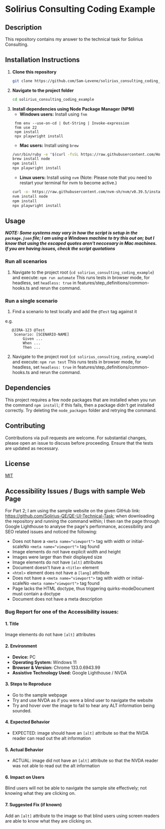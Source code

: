 # Solirius Consulting Coding Example

## Description  
This repository contains my answer to the technical task for Solirius Consulting.

## Installation Instructions  

1. **Clone this repository**  
   ```sh
   git clone https://github.com/Sam-Levene/solirius_consulting_coding_example.git
   ```
2. **Navigate to the project folder**  
   ```sh
   cd solirius_consulting_coding_example
   ```
3. **Install dependencies using Node Package Manager (NPM)**  
   - **Windows users:** Install using `fnm`
   ```pwsh
    fnm env --use-on-cd | Out-String | Invoke-expression
    fnm use 22
    npm install
    npx playwright install
   ```
   - **Mac users:** Install using `brew`  
   ```sh
   /usr/bin/ruby -e "$(curl -fsSL https://raw.githubusercontent.com/Homebrew/install/master/install)"
   brew install node
   npm install
   npx playwright install
   ```
   - **Linux users:** Install using `nvm`
   (Note: Please note that you need to restart your terminal for nvm to become active.)
   ```sh
   curl -o- https://raw.githubusercontent.com/nvm-sh/nvm/v0.39.5/install.sh | bash
   nvm install node
   npm install
   npx playwright install
   ```

## Usage
***NOTE: Some systems may vary in how the script is setup in the `package.json` file; I am using a Windows machine to try this out on; but I know that using the escaped quotes aren't neccesary in Mac machines. If you are having issues, check the script quotations***

### Run all scenarios
1. Navigate to the project root (`cd solirius_consulting_coding_example`) and execute:
 ```npm run automate```
This runs tests in browser mode, for headless, set `headless: true` in features/step_definitions/common-hooks.ts and rerun the command.

### Run a single scenario
1. Find a scenario to test locally and add the `@Test` tag against it

e.g.
``` 
   @JIRA-123 @Test
    Scenario: [SCENARIO-NAME]
        Given ...
        When ...
        Then ...
```
2. Navigate to the project root (`cd solirius_consulting_coding_example`) and execute:
 ```npm run test```
 This runs tests in browser mode, for headless, set `headless: true` in features/step_definitions/common-hooks.ts and rerun the command.

## Dependencies

This project requires a few node packages that are installed when you run the command `npm install`; if this fails, then a package didn't get installed correctly. Try deleting the `node_packages` folder and retrying the command.

## Contributing

Contributions via pull requests are welcome. For substantial changes, please open an issue to discuss before proceeding. Ensure that the tests are updated as necessary.

## License

[MIT](https://choosealicense.com/licenses/mit/)

##  Accessibility Issues / Bugs with sample Web Page

For Part 2; I am using the sample website on the given GitHub link: https://github.com/Solirius-QE/QE-UI-Technical-Task; when downloading the repository and running the command within; I then ran the page through Google Lighthouse to analyse the page's performance, accessibility and SEO related issues and noticed the following:
- Does not have a `<meta name="viewport">` tag with width or initial-scaleNo `<meta name="viewport">` tag found
- Image elements do not have explicit width and height
- Images were larger than their displayed size
- Image elements do not have `[alt]` attributes
- Document doesn't have a `<title>` element
- `<html>` element does not have a `[lang]` attribute
- Does not have a `<meta name="viewport">` tag with width or initial-scaleNo `<meta name="viewport">` tag found
- Page lacks the HTML doctype, thus triggering quirks-modeDocument must contain a doctype
- Document does not have a meta description

### Bug Report for one of the Accessibility issues:

#### 1. Title  
Image elements do not have `[alt]` attributes

#### 2. Environment  
- **Device:** PC
- **Operating System:** Windows 11
- **Browser & Version:** Chrome 133.0.6943.99 
- **Assistive Technology Used:** Google Lighthouse / NVDA

#### 3. Steps to Reproduce  
- Go to the sample webpage
- Try and use NVDA as if you were a blind user to navigate the website
- Try and hover over the image to fail to hear any ALT information being sounded.

#### 4. Expected Behavior  
- EXPECTED: image should have an `[alt]` attribute so that the NVDA reader can read out the alt information

#### 5. Actual Behavior  
- ACTUAL: image did not have an `[alt]` attribute so that the NVDA reader was not able to read out the alt information

#### 6. Impact on Users  
Blind users will not be able to navigate the sample site effectively; not knowing what they are clicking on.

#### 7. Suggested Fix (if known)  
Add an `[alt]` attribute to the image so that blind users using screen readers are able to know what they are clicking on. 